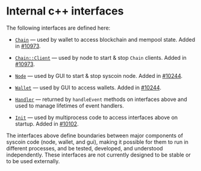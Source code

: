 # Internal c++ interfaces

The following interfaces are defined here:

* [`Chain`](chain.h) — used by wallet to access blockchain and mempool state. Added in [#10973](https://github.com/syscoin/syscoin/pull/10973).

* [`Chain::Client`](chain.h) — used by node to start & stop `Chain` clients. Added in [#10973](https://github.com/syscoin/syscoin/pull/10973).

* [`Node`](node.h) — used by GUI to start & stop syscoin node. Added in [#10244](https://github.com/syscoin/syscoin/pull/10244).

* [`Wallet`](wallet.h) — used by GUI to access wallets. Added in [#10244](https://github.com/syscoin/syscoin/pull/10244).

* [`Handler`](handler.h) — returned by `handleEvent` methods on interfaces above and used to manage lifetimes of event handlers.

* [`Init`](init.h) — used by multiprocess code to access interfaces above on startup. Added in [#10102](https://github.com/syscoin/syscoin/pull/10102).

The interfaces above define boundaries between major components of syscoin code (node, wallet, and gui), making it possible for them to run in different processes, and be tested, developed, and understood independently. These interfaces are not currently designed to be stable or to be used externally.
